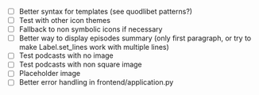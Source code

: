 - [ ] Better syntax for templates (see quodlibet patterns?)
- [ ] Test with other icon themes
- [ ] Fallback to non symbolic icons if necessary
- [ ] Better way to display episodes summary (only first paragraph, or try to make Label.set_lines work with multiple lines)
- [ ] Test podcasts with no image
- [ ] Test podcasts with non square image
- [ ] Placeholder image
- [ ] Better error handling in frontend/application.py
